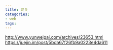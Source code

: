 ```yaml
---
title: 网关
categories: 
- web
tags:
---
```


http://www.yunweipai.com/archives/23653.html
https://juejin.im/post/5bda67f26fb9a0223e4da611